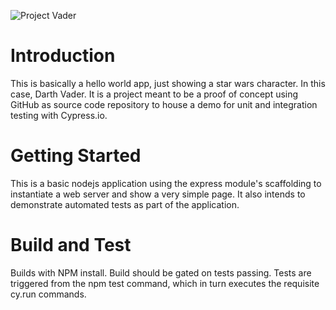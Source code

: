 ![Project Vader](./public/images/darth_1.PNG)
# Introduction 
This is basically a hello world app, just showing a star wars character. In this case, Darth Vader. It is a project meant to be a proof of concept using GitHub as source code repository to house a demo for unit and integration testing with Cypress.io.

# Getting Started
This is a basic nodejs application using the express module's scaffolding to instantiate a web server and show a very simple page. It also intends to demonstrate automated tests as part of the application.

# Build and Test
Builds with NPM install. Build should be gated on tests passing. Tests are triggered from the npm test command, which in turn executes the requisite cy.run commands.